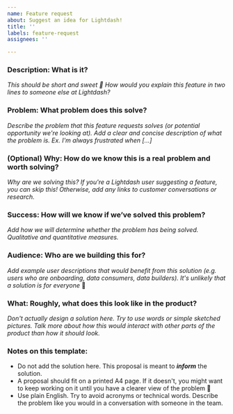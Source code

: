 ```yaml
---
name: Feature request
about: Suggest an idea for Lightdash!
title: ''
labels: feature-request
assignees: ''

---
```


### **Description: What is it?**

*This should be short and sweet 🍬*
*How would you explain this feature in two lines to someone else at Lightdash?*


### **Problem: What problem does this solve?**

*Describe the problem that this feature requests solves (or potential opportunity we're looking at).*
*Add a clear and concise description of what the problem is. Ex. I'm always frustrated when [...]*


### **(Optional) Why: How do we know this is a real problem and worth solving?**

*Why are we solving this?*
*If you're a Lightdash user suggesting a feature, you can skip this!* 
*Otherwise, add any links to customer conversations or research.*


### **Success: How will we know if we’ve solved this problem?**

*Add how we will determine whether the problem has being solved. Qualitative and
quantitative measures.*


### **Audience: Who are we building this for?**

*Add example user descriptions that would benefit from this solution (e.g. users who are onboarding, data consumers, data builders). It's unlikely that a solution is for everyone* 🙂


### **What: Roughly, what does this look like in the product?**

*Don't actually design a solution here. Try to use words or simple sketched pictures. Talk more about how this would interact with other parts of the product than how it should look.*



### Notes on this template:

- Do not add the solution here. This proposal is meant to ***inform*** the solution.
- A proposal should fit on a printed A4 page. If it doesn't, you might want to keep working on it until you have a clearer view of the problem 🙂
- Use plain English. Try to avoid acronyms or technical words. Describe the problem like you would in a conversation with someone in the team.
